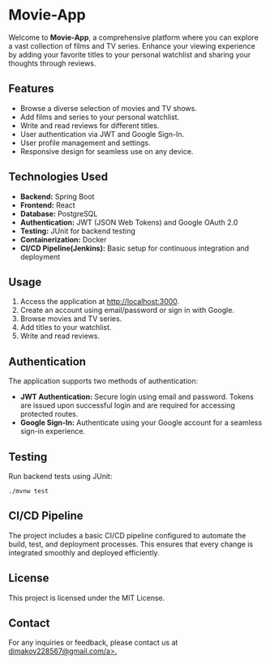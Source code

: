 <h1>Movie-App</h1>

<p>Welcome to <strong>Movie-App</strong>, a comprehensive platform where you can explore a vast collection of films and TV series. Enhance your viewing experience by adding your favorite titles to your personal watchlist and sharing your thoughts through reviews.</p>

<h2>Features</h2>
<ul>
    <li>Browse a diverse selection of movies and TV shows.</li>
    <li>Add films and series to your personal watchlist.</li>
    <li>Write and read reviews for different titles.</li>
    <li>User authentication via JWT and Google Sign-In.</li>
    <li>User profile management and settings.</li>
    <li>Responsive design for seamless use on any device.</li>
</ul>

<h2>Technologies Used</h2>
<ul>
    <li><strong>Backend:</strong> Spring Boot</li>
    <li><strong>Frontend:</strong> React</li>
    <li><strong>Database:</strong> PostgreSQL</li>
    <li><strong>Authentication:</strong> JWT (JSON Web Tokens) and Google OAuth 2.0</li>
    <li><strong>Testing:</strong> JUnit for backend testing</li>
    <li><strong>Containerization:</strong> Docker</li>
    <li><strong>CI/CD Pipeline(Jenkins):</strong> Basic setup for continuous integration and deployment</li>
</ul>

<h2>Usage</h2>
<ol>
    <li>Access the application at <a href="http://localhost:3000">http://localhost:3000</a>.</li>
    <li>Create an account using email/password or sign in with Google.</li>
    <li>Browse movies and TV series.</li>
    <li>Add titles to your watchlist.</li>
    <li>Write and read reviews.</li>
</ol>

<h2>Authentication</h2>
<p>The application supports two methods of authentication:</p>
<ul>
    <li><strong>JWT Authentication:</strong> Secure login using email and password. Tokens are issued upon successful login and are required for accessing protected routes.</li>
    <li><strong>Google Sign-In:</strong> Authenticate using your Google account for a seamless sign-in experience.</li>
</ul>

<h2>Testing</h2>
<p>Run backend tests using JUnit:</p>
<pre><code>./mvnw test</code></pre>

<h2>CI/CD Pipeline</h2>
<p>The project includes a basic CI/CD pipeline configured to automate the build, test, and deployment processes. This ensures that every change is integrated smoothly and deployed efficiently.</p>


<h2>License</h2>
<p>This project is licensed under the MIT License.</p>

<h2>Contact</h2>
<p>For any inquiries or feedback, please contact us at <a href="dimakov228567@gmail.com">dimakov228567@gmail.com/a>.</p>

